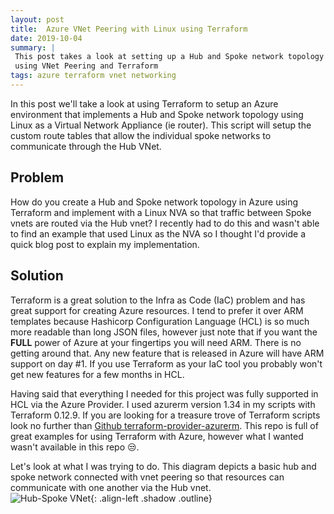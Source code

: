 ```yaml
---
layout: post
title:  Azure VNet Peering with Linux using Terraform
date: 2019-10-04
summary: |
 This post takes a look at setting up a Hub and Spoke network topology in Azure
 using VNet Peering and Terraform
tags: azure terraform vnet networking
---
```

In this post we'll take a look at using Terraform to setup an Azure environment
that implements a Hub and Spoke network topology using Linux as a Virtual
Network Appliance (ie router). This script will setup the custom route tables
that allow the individual spoke networks to communicate through the Hub VNet.

## Problem
How do you create a Hub and Spoke network topology in Azure using Terraform and
implement with a Linux NVA so that traffic between Spoke vnets are routed via
the Hub vnet?  I recently had to do this and wasn't able to find an example that
used Linux as the NVA so I thought I'd provide a quick blog post to explain my
implementation.

## Solution 
Terraform is a great solution to the Infra as Code (IaC) problem and has great
support for creating Azure resources.  I tend to prefer it over ARM templates
because Hashicorp Configuration Language (HCL) is so much more readable than
long JSON files, however just note that if you want the __FULL__ power of Azure at
your fingertips you will need ARM.  There is no getting around that.  Any new
feature that is released in Azure will have ARM support on day #1.  If you use
Terraform as your IaC tool you probably won't get new features for a few months
in HCL.

Having said that everything I needed for this project was fully supported in HCL
via the Azure Provider.  I used azurerm version 1.34 in my scripts with
Terraform 0.12.9.  If you are looking for a treasure trove of Terraform scripts
look no further than
[Github terraform-provider-azurerm](https://github.com/terraform-providers/terraform-provider-azurerm/tree/master/examples).
This repo is full of great examples for using Terraform with Azure, however what
I wanted wasn't available in this repo :unamused:.

Let's look at what I was trying to do.  This diagram depicts a basic hub and
spoke network connected with vnet peering so that resources can communicate with
one another via the Hub vnet.  
![Hub-Spoke
VNet](/images/2019-10-04-vnet-peering-terraform/hub-spoke-no-gateway-routing.svg){:
.align-left .shadow .outline}
